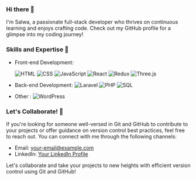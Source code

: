 ### Hi there 👋

I'm Salwa, a passionate full-stack developer who thrives on continuous learning and enjoys crafting code. Check out my GitHub profile for a glimpse into my coding journey!


### Skills and Expertise 🚀

- Front-end Development:
  
  ![HTML](https://img.shields.io/badge/-HTML-orange)
  ![CSS](https://img.shields.io/badge/-CSS-blue)
  ![JavaScript](https://img.shields.io/badge/-JavaScript-yellow)
  ![React](https://img.shields.io/badge/-React-blue)
  ![Redux](https://img.shields.io/badge/-Redux-purple)
  ![Three.js](https://img.shields.io/badge/-Three.js-green)

- Back-end Development: 
  ![Laravel](https://img.shields.io/badge/-Laravel-red)
  ![PHP](https://img.shields.io/badge/-PHP-purple)
  ![SQL](https://img.shields.io/badge/-SQL-orange)

- Other : 
  ![WordPress](https://img.shields.io/badge/-WordPress-blue)

### Let's Collaborate! 🤝

If you're looking for someone well-versed in Git and GitHub to contribute to your projects or offer guidance on version control best practices, feel free to reach out. You can connect with me through the following channels:

- Email: [your-email@example.com](mailto:salwayehyaabuafash"gmail.com)
- LinkedIn: [Your LinkedIn Profile](https://www.linkedin.com/in/salwa-yehya-794236253/)

Let's collaborate and take your projects to new heights with efficient version control using Git and GitHub!
